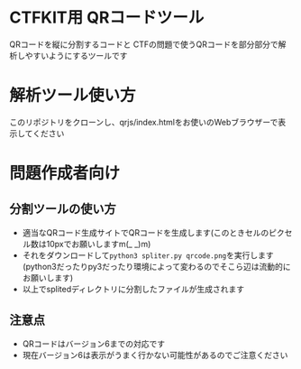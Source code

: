# CTFKIT用 QRコードツール
QRコードを縦に分割するコードと
CTFの問題で使うQRコードを部分部分で解析しやすいようにするツールです
[](doc/QRweb.png)

# 解析ツール使い方
このリポジトリをクローンし、qrjs/index.htmlをお使いのWebブラウザーで表示してください

# 問題作成者向け
## 分割ツールの使い方
- 適当なQRコード生成サイトでQRコードを生成します(このときセルのピクセル数は10pxでお願いしますm(_ _)m)
- それをダウンロードして```python3 spliter.py qrcode.png```を実行します(python3だったりpy3だったり環境によって変わるのでそこら辺は流動的にお願いします)
- 以上でsplitedディレクトリに分割したファイルが生成されます

## 注意点
- QRコードはバージョン6までの対応です
- 現在バージョン6は表示がうまく行かない可能性があるのでご注意ください
